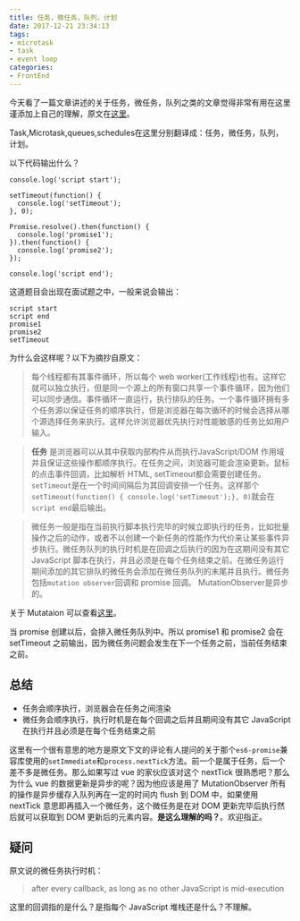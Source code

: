 ```yaml
---
title: 任务，微任务，队列，计划
date: 2017-12-21 23:34:13
tags:
- microtask
- task
- event loop
categories: 
- FrontEnd
---
```


今天看了一篇文章讲述的关于任务，微任务，队列之类的文章觉得非常有用在这里谨添加上自己的理解，原文在[这里](https://jakearchibald.com/2015/tasks-microtasks-queues-and-schedules/)。

Task,Microtask,queues,schedules在这里分别翻译成：任务，微任务，队列，计划。

以下代码输出什么？

```
console.log('script start');

setTimeout(function() {
  console.log('setTimeout');
}, 0);

Promise.resolve().then(function() {
  console.log('promise1');
}).then(function() {
  console.log('promise2');
});

console.log('script end');
```

这道题目会出现在面试题之中，一般来说会输出：

```
script start
script end
promise1
promise2
setTimeout
```

为什么会这样呢？以下为摘抄自原文：
> 每个线程都有其事件循环，所以每个 web worker(工作线程)也有。这样它就可以独立执行，但是同一个源上的所有窗口共享一个事件循环，因为他们可以同步通信。事件循环一直运行，执行排队的任务。一个事件循环拥有多个任务源以保证任务的顺序执行，但是浏览器在每次循环的时候会选择从哪个源选择任务来执行。这样允许浏览器优先执行对性能敏感的任务比如用户输入。

> **任务** 是浏览器可以从其中获取内部构件从而执行JavaScript/DOM 作用域并且保证这些操作都顺序执行。在任务之间，浏览器可能会渲染更新。鼠标的点击事件回调，比如解析 HTML, setTimeout都会需要创建任务。`setTimeout`是在一个时间间隔后为其回调安排一个任务。这样那个`setTimeout(function() { console.log('setTimeout');}, 0)`就会在`script end`最后输出。

> 微任务一般是指在当前执行脚本执行完毕的时候立即执行的任务，比如批量操作之后的动作，或者不以创建一个新任务的性能作为代价来让某些事件异步执行。微任务队列的执行时机是在回调之后执行的因为在这期间没有其它 JavaScript 脚本在执行，并且必须是在每个任务结束之前。在微任务运行期间添加的其它排队的微任务会添加在微任务队列的末尾并且执行。微任务包括`mutation observer`回调和 promise 回调。
MutationObserver是异步的。

关于 Mutataion 可以查看[这里](https://developer.mozilla.org/en-US/docs/Web/API/MutationObserver)。

当 promise 创建以后，会排入微任务队列中。所以 promise1 和 promise2 会在 setTimeout 之前输出，因为微任务问题会发生在下一个任务之前，当前任务结束之前。

## 总结

- 任务会顺序执行，浏览器会在任务之间渲染
- 微任务会顺序执行，执行时机是在每个回调之后并且期间没有其它 JavaScript 在执行并且必须是在每个任务结束之前

这里有一个很有意思的地方是原文下文的评论有人提问的关于那个`es6-promise`兼容库使用的`setImmediate`和`process.nextTick`方法。前一个是属于任务，后一个差不多是微任务。那么如果写过 vue 的家伙应该对这个 nextTick 很熟悉吧？那么为什么 vue 的数据更新是异步的呢？因为他应该是用了 MutationObserver 所有的操作是异步缓存入队列再在一定的时间内 flush 到 DOM 中，如果使用 nextTick 意思即再插入一个微任务，这个微任务是在对 DOM 更新完毕后执行然后就可以获取到 DOM 更新后的元素内容。**是这么理解的吗？**。欢迎指正。

## 疑问

原文说的微任务执行时机：
> after every callback, as long as no other JavaScript is mid-execution

这里的回调指的是什么？是指每个 JavaScript 堆栈还是什么？不理解。